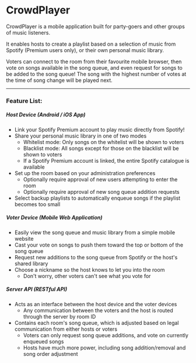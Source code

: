 # CrowdPlayer

CrowdPlayer is a mobile application built for party-goers and other groups of music listeners.

It enables hosts to create a playlist based on a selection of music from Spotify (Premium users only), or their own personal music library.

Voters can connect to the room from their favourite mobile browser, then vote on songs available in the song queue, and even request for songs to be added to the song queue! The song with the highest number of votes at the time of song change will be played next.

---
### Feature List:

##### Host Device (Android / iOS App)
- Link your Spotify Premium account to play music directly from Spotify!
- Share your personal music library in one of two modes
	- Whitelist mode: Only songs on the whitelist will be shown to voters
	- Blacklist mode: All songs except for those on the blacklist will be shown to voters
	- If a Spotify Premium account is linked, the entire Spotify catalogue is available
- Set up the room based on your administration preferences
	- Optionally require approval of new users attempting to enter the room
	- Optionally require approval of new song queue addition requests
- Select backup playlists to automatically enqueue songs if the playlist becomes too small

##### Voter Device (Mobile Web Application)
- Easily view the song queue and music library from a simple mobile website
- Cast your vote on songs to push them toward the top or bottom of the song queue
- Request new additions to the song queue from Spotify or the host's shared library
- Choose a nickname so the host knows to let you into the room
	- Don't worry, other voters can't see what you vote for

##### Server API (RESTful API)
- Acts as an interface between the host device and the voter devices
	- Any communication between the voters and the host is routed through the server by room ID
- Contains each room's song queue, which is adjusted based on legal communication from either hosts or voters
	- Voters can only request song queue additions, and vote on currently enqueued songs
	- Hosts have much more power, including song addition/removal and song order adjustment
